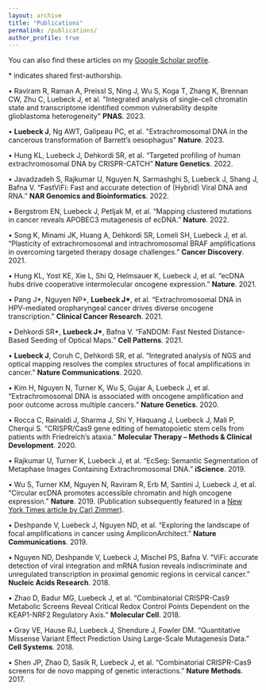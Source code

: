 ```yaml
---
layout: archive
title: "Publications"
permalink: /publications/
author_profile: true
---
```


You can also find these articles on my [Google Scholar profile](https://scholar.google.com/citations?hl=en&user=bn4vrPUAAAAJ). 

\* indicates shared first-authorship.

• Raviram R, Raman A, Preissl S, Ning J, Wu S, Koga T, Zhang K, Brennan CW, Zhu C, Luebeck J, et al. "Integrated analysis of single-cell chromatin state and transcriptome identified common vulnerability despite glioblastoma heterogeneity" **PNAS**. 2023.

• **Luebeck J**, Ng AWT, Galipeau PC, et al. "Extrachromosomal DNA in the cancerous transformation of Barrett’s oesophagus" **Nature**. 2023.

• Hung KL, Luebeck J, Dehkordi SR, et al. “Targeted profiling of human extrachromosomal DNA by CRISPR-CATCH” **Nature Genetics**. 2022.

• Javadzadeh S, Rajkumar U, Nguyen N, Sarmashghi S, Luebeck J, Shang J, Bafna V. “FastViFi: Fast and accurate detection of (Hybrid) Viral DNA and RNA.”  **NAR Genomics and Bioinformatics**. 2022.

• Bergstrom EN, Luebeck J, Petljak M, et al. “Mapping clustered mutations in cancer reveals APOBEC3 mutagenesis of ecDNA.”  **Nature**. 2022.

• Song K, Minami JK, Huang A, Dehkordi SR, Lomeli SH, Luebeck J, et al. “Plasticity of extrachromosomal and intrachromosomal BRAF amplifications in overcoming targeted therapy dosage challenges.”  **Cancer Discovery**. 2021.

• Hung KL, Yost KE, Xie L, Shi Q, Helmsauer K, Luebeck J, et al. “ecDNA hubs drive cooperative intermolecular oncogene expression.”  **Nature**. 2021.

• Pang J\*, Nguyen NP\*, **Luebeck J\***, et al. “Extrachromosomal DNA in HPV-mediated oropharyngeal cancer drives diverse oncogene transcription.”  **Clinical Cancer Research**. 2021.

• Dehkordi SR\*, **Luebeck J\***, Bafna V. “FaNDOM: Fast Nested Distance-Based Seeding of Optical Maps.”  **Cell Patterns**. 2021. 

• **Luebeck J**, Coruh C, Dehkordi SR, et al. “Integrated analysis of NGS and optical mapping resolves the complex structures of focal amplifications in cancer.”  **Nature Communications**. 2020.

• Kim H, Nguyen N, Turner K, Wu S, Gujar A, Luebeck J, et al. “Extrachromosomal DNA is associated with oncogene amplification and poor outcome across multiple cancers.”  **Nature Genetics**. 2020.
    
• Rocca C, Rainaldi J, Sharma J, Shi Y, Haquang J, Luebeck J, Mali P, Cherqui S. “CRISPR/Cas9 gene editing of hematopoietic stem cells from patients with Friedreich’s ataxia.”  **Molecular Therapy – Methods & Clinical Development**. 2020.
    
• Rajkumar U, Turner K, Luebeck J, et al. “EcSeg: Semantic Segmentation of Metaphase Images Containing Extrachromosomal DNA.”  **iScience**. 2019.
    
• Wu S, Turner KM, Nguyen N, Raviram R, Erb M, Santini J, Luebeck J, et al. “Circular ecDNA promotes accessible chromatin and high oncogene expression.”  **Nature**. 2019. (Publication subsequently featured in a [New York Times article by Carl Zimmer](https://www.nytimes.com/2019/11/20/science/dna-genetics-cancer.html)).
    
• Deshpande V, Luebeck J, Nguyen ND, et al. “Exploring the landscape of focal amplifications in cancer using AmpliconArchitect.”  **Nature Communications**. 2019.
    
•  	Nguyen ND, Deshpande V, Luebeck J, Mischel PS, Bafna V. “ViFi: accurate detection of viral integration and mRNA fusion reveals indiscriminate and unregulated transcription in proximal genomic regions in cervical cancer.”  **Nucleic Acids Research**. 2018.
    
• Zhao D, Badur MG, Luebeck J, et al. “Combinatorial CRISPR-Cas9 Metabolic Screens Reveal Critical Redox Control Points Dependent on the KEAP1-NRF2 Regulatory Axis.”  **Molecular Cell**. 2018.
    
• Gray VE, Hause RJ, Luebeck J, Shendure J, Fowler DM. “Quantitative Missense Variant Effect Prediction Using Large-Scale Mutagenesis Data.”  **Cell Systems**. 2018.
    
• Shen JP, Zhao D, Sasik R, Luebeck J, et al. “Combinatorial CRISPR-Cas9 screens for de novo mapping of genetic interactions.”  **Nature Methods**. 2017.
